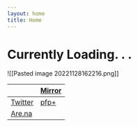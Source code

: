 ```yaml
---
layout: home
title: Home
---
```

# Currently Loading. . .

![[Pasted image 20221128162216.png]]


|            | [Mirror](https://mirror.xyz/deng2.eth) |
| --------------------------------------------------- | -------------------------------------- |
| [Twitter](https://twitter.com/xiaopilled) | [pfp+](pfp-pl.us)                      |
|[Are.na](https://www.are.na/image-consultant/index)|                                        |
